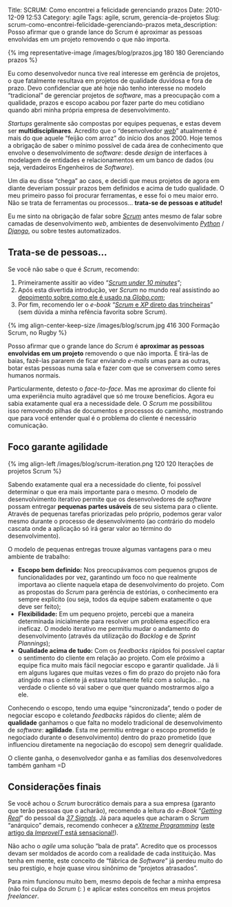 Title: SCRUM: Como encontrei a felicidade gerenciando prazos
Date: 2010-12-09 12:53
Category: agile
Tags: agile, scrum, gerencia-de-projetos
Slug: scrum-como-encontrei-felicidade-gerenciando-prazos
meta_description: Posso afirmar que o grande lance do Scrum é aproximar as pessoas envolvidas em um projeto removendo o que não importa.

{% img representative-image /images/blog/prazos.jpg 180 180 Gerenciando prazos %}

Eu como desenvolvedor nunca tive real interesse em
gerência de projetos, o que fatalmente resultava em projetos de
qualidade duvidosa e fora de prazo. Devo confidenciar que até hoje não
tenho interesse no modelo “tradicional” de gerenciar projetos de
_software_, mas a preocupação com a qualidade, prazos e escopo acabou
por fazer parte do meu cotidiano quando abri minha própria empresa de
desenvolvimento.

<!-- PELICAN_END_SUMMARY -->

_Startups_ geralmente são compostas por equipes pequenas, e estas
devem ser **multidisciplinares**. Acredito que o “desenvolvedor
[_web_][web]” atualmente é mais do que aquele “feijão com arroz” do início
dos anos 2000. Hoje temos a obrigação de saber o mínimo possível de cada
área de conhecimento que envolve o desenvolvimento de _software_: desde
_design_ de interfaces à modelagem de entidades e relacionamentos em um
banco de dados (ou seja, verdadeiros Engenheiros de _Software_).

Um dia eu disse “chega” ao caos, e decidi que meus projetos de agora em
diante deveriam possuir prazos bem definidos e acima de tudo
qualidade. O meu primeiro passo foi procurar ferramentas, e esse foi
o meu maior erro. Não se trata de ferramentas ou processos… **trata-se
de pessoas e atitude!**

Eu me sinto na obrigação de falar sobre [_Scrum_][scrum] antes mesmo de falar
sobre camadas de desenvolvimento _web_, ambientes de desenvolvimento
[_Python_][python] / [_Django_][django], ou sobre testes automatizados.

## Trata-se de pessoas…

Se você não sabe o que é _Scrum_, recomendo:

1.  Primeiramente assitir ao vídeo “[_Scrum under 10 minutes_][scrum_under_10_minutes]“;
2.  Após esta divertida introdução, ver _Scrum_ no mundo real assistindo
    ao [depoimento sobre como ele é usado na _Globo.com_][scrum_globo];
3.  Por fim, recomendo ler o _e-book_ “[_Scrum_ e _XP_ direto das
    trincheiras][scrum_e_xp]” (sem dúvida a minha refência favorita sobre Scrum).

{% img align-center-keep-size /images/blog/scrum.jpg 416 300 Formação Scrum, no Rugby %}

Posso afirmar que o grande lance do
_Scrum_ é **aproximar as pessoas envolvidas em um projeto** removendo o
que não importa. É tirá-las de baias, fazê-las pararem de ficar enviando
_e-mails_ umas para as outras, botar estas pessoas numa sala e fazer com
que se conversem como seres humanos normais.

Particularmente, detesto o _face-to-face_. Mas me aproximar do cliente
foi uma experiência muito agradável que só me trouxe benefícios. Agora
eu sabia exatamente qual era a necessidade dele. O _Scrum_ me
possibilitou isso removendo pilhas de documentos e processos do caminho,
mostrando que para você entender qual é o problema do cliente é
necessário comunicação.

## Foco garante agilidade

{% img align-left /images/blog/scrum-iteration.png 120 120 Iterações de projetos Scrum %}

Sabendo exatamente qual era a necessidade do cliente, foi possível determinar
o que era mais importante para o mesmo. O modelo de desenvolvimento iterativo
permite que os desenvolvedores de _software_ possam entregar **pequenas partes usáveis**
de seu sistema para o cliente. Através de pequenas tarefas priorizadas pelo próprio,
podemos gerar valor mesmo durante o processo de desenvolvimento (ao
contrário do modelo cascata onde a aplicação só irá gerar valor ao
término do desenvolvimento).

O modelo de pequenas entregas trouxe algumas vantagens para o meu
ambiente de trabalho:

- **Escopo bem definido:** Nos preocupávamos com pequenos grupos de
  funcionalidades por vez, garantindo um foco no que realmente
  importava ao cliente naquela etapa de desenvolvimento do projeto.
  Com as propostas do _Scrum_ para gerência de estórias, o
  conhecimento era sempre explícito (ou seja, todos da equipe sabem
  exatamente o que deve ser feito);
- **Flexibilidade:** Em um pequeno projeto, percebi que a maneira
  determinada inicialmente para resolver um problema específico era
  ineficaz. O modelo iterativo me permitiu mudar o andamento do
  desenvolvimento (através da utilização do _Backlog_ e de _Sprint
  Plannings_);
- **Qualidade acima de tudo:** Com os _feedbacks_ rápidos foi possível
  captar o sentimento do cliente em relação ao projeto. Com ele
  próximo a equipe fica muito mais fácil negociar escopo e garantir
  qualidade. Já li em alguns lugares que muitas vezes o fim do prazo
  do projeto não fora atingido mas o cliente já estava totalmente
  feliz com a solução… na verdade o cliente só vai saber o que quer
  quando mostrarmos algo a ele.

Conhecendo o escopo, tendo uma equipe “sincronizada”, tendo o poder de
negociar escopo e coletando _feedbacks_ rápidos do cliente; além de
**qualidade** ganhamos o que falta no modelo tradicional de
desenvolvimento de _software_: **agilidade**. Esta me permitiu entregar
o escopo prometido (e negociado durante o desenvolvimento) dentro do
prazo prometido (que influenciou diretamente na negociação do escopo)
sem denegrir qualidade.

O cliente ganha, o desenvolvedor ganha e as famílias dos desenvolvedores
também ganham =D

## Considerações finais

Se você achou o _Scrum_ burocrático demais para a sua empresa (garanto
que terão pessoas que o acharão), recomendo a leitura do _e-Book_
“[_Getting Real_][getting-real]” do pessoal da [_37 Signals_][37-signals].
Já para aqueles que acharam o _Scrum_ “anárquico” demais, recomendo conhecer a [_eXtreme
Programming_][xp] ([este artigo da _ImproveIT_ está sensacional!][improveit]).

Não acho o _agile_ uma solução ”bala de prata”. Acredito que os
processos devam ser moldados de acordo com a realidade de cada
instituição. Mas tenha em mente, este conceito de “fábrica de _Software_”
já perdeu muito do seu prestígio, e hoje quase virou sinônimo de
“projetos atrasados”.

Para mim funcionou muito bem, mesmo depois de fechar a minha empresa
(não foi culpa do _Scrum_ (: ) e aplicar estes conceitos em meus
projetos _freelancer_.

[web]: {tag}web "Leia mais sobre Web"
[scrum]: {tag}scrum "Leia mais sobre Scrum"
[python]: {tag}python "Leia mais sobre Python"
[django]: {tag}django "Leia mais sobre Django"
[scrum_under_10_minutes]: http://www.youtube.com/watch?v=Q5k7a9YEoUI&feature=player_embedded "Aprenda Scrum em 10 minutos no Youtube"
[scrum_globo]: http://remoteprocedurecall.wordpress.com/2009/05/22/scrum-na-globo/ "Scrum na Globo.com"
[scrum_e_xp]: http://www.infoq.com/minibooks/scrum-xp-from-the-trenches "Faça download do e-book. Necessário cadastro"
[formação scrum, no rugby]: http://klauslaube.com.br/media/blog/formacao-scrum.jpg "Formação Scrum, no Rugby"
[getting-real]: http://gettingreal.37signals.com/GR_por.php "Leia "
[37-signals]: http://37signals.com/ "Os produtos da 37Signals são referências para todas as Startups de tecnologia"
[xp]: http://pt.wikipedia.org/wiki/Programa%C3%A7%C3%A3o_extrema "Leia mais sobre eXtreme Programming no Wikipedia"
[improveit]: http://improveit.com.br/xp "Uma documentação muito rica sobre XP"
